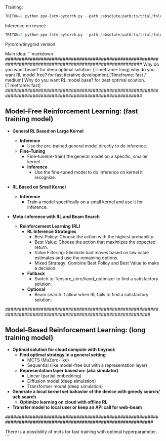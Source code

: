 Training:
```py
TRITON=1 python ppo-lstm-pytorch.py --path /absolute/path/to/trial/folder/
```

Inference on resnet:
```py
TRITON=1 python ppo-lstm-pytorch.py --path /absolute/path/to/trial/folder/ --infer
```

Pytorch/tinygrad version


Main idea:
\`\`\`markdown
##########################################################################################################
Why do you want beam? for deep optimal solution. [Timeframe: long]
why do you want RL model free? for fast iterative development.[Timeframe: fast / medium]
Why do you want RL model base? for best optimal solution. [Timeframe: fast]
##########################################################################################################

## Model-Free Reinforcement Learning: (fast training model)
- **General RL Based on Large Kernel**
  - **Inference**
    - Use the pre-trained general model directly to do inference.
  - **Fine-Tuning**
    - Fine-tune(re-train) the general model on a specific, smaller kernel.
    - **Inference**
      - Use the fine-tuned model to do inference on kernel it recognize.

- **RL Based on Small Kernel**
  - **Inference**
    - Train a model specifically on a small kernel and use it for inference.

- **Meta-Inference with RL and Beam Search**
  - **Reinforcement Learning (RL)**
    - **RL Inference Strategies**
      - Best Policy: Choose the action with the highest probability.
      - Best Value: Choose the action that maximizes the expected return.
      - Value Filtering: Eliminate bad moves based on low value estimates and use the remaining options.
      - Mixed Strategy: Combine Best Policy and Best Value to make a decision.
    - **Fallback**
      - Switch to Tensore_core/hand_optimizer to find a satisfactory solution.
    - **Optional**
      - Beam search if allow when RL fails to find a satisfactory solution.

#############################################################################################################

## Model-Based Reinforcement Learning: (long training model)
- **Optimal solution for cloud compute with tinyrack**
  - **Find optimal strategy in a general setting**
    - MCTS (MuZero-like)
    - Sequential (like model-free but with a representation layer)
  - **Representation layer based on: (aka simulator)**
    - Linear (partial embedding)
    - Diffusion model (deep simulation)
    - Transformer model (deep simulation)
- **Generate a local kernel set bahavior of the device with greedy search/ ucb search**
  - **Optimize learning on cloud with offline RL**
- **Transfer model to local user or keep an API call for web-beam**

##############################################################################################################

There is a possibility of mcts for fast training with optimal hyperparameter.
\`\`\`
